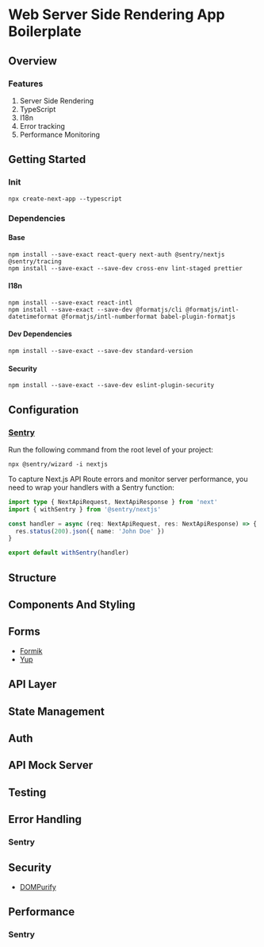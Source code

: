 # Web Server Side Rendering App Boilerplate

## Overview

### Features

1. Server Side Rendering
2. TypeScript
3. I18n
4. Error tracking
5. Performance Monitoring


## Getting Started

### Init

```
npx create-next-app --typescript
```

### Dependencies

#### Base

```
npm install --save-exact react-query next-auth @sentry/nextjs @sentry/tracing
npm install --save-exact --save-dev cross-env lint-staged prettier
```

#### I18n

```
npm install --save-exact react-intl
npm install --save-exact --save-dev @formatjs/cli @formatjs/intl-datetimeformat @formatjs/intl-numberformat babel-plugin-formatjs
```

#### Dev Dependencies

```
npm install --save-exact --save-dev standard-version
```

#### Security

```
npm install --save-exact --save-dev eslint-plugin-security
```


## Configuration

### [Sentry](https://docs.sentry.io/platforms/javascript/guides/nextjs/)

Run the following command from the root level of your project:

```
npx @sentry/wizard -i nextjs
```

To capture Next.js API Route errors and monitor server performance, you need to wrap your handlers with a Sentry function:

```ts
import type { NextApiRequest, NextApiResponse } from 'next'
import { withSentry } from '@sentry/nextjs'

const handler = async (req: NextApiRequest, res: NextApiResponse) => {
  res.status(200).json({ name: 'John Doe' })
}

export default withSentry(handler)
```

## Structure
## Components And Styling
## Forms

- [Formik](https://github.com/formium/formik)
- [Yup](https://github.com/jquense/yup)

## API Layer
## State Management
## Auth
## API Mock Server
## Testing
## Error Handling

### Sentry

## Security

- [DOMPurify](https://github.com/cure53/DOMPurify)

## Performance

### Sentry
